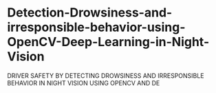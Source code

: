 # Detection-Drowsiness-and-irresponsible-behavior-using-OpenCV-Deep-Learning-in-Night-Vision
DRIVER SAFETY BY DETECTING DROWSINESS AND IRRESPONSIBLE BEHAVIOR IN NIGHT VISION USING OPENCV AND DE
